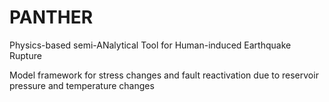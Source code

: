 # PANTHER
Physics-based semi-ANalytical Tool for Human-induced Earthquake Rupture

Model framework for stress changes and fault reactivation due to reservoir pressure and temperature changes
